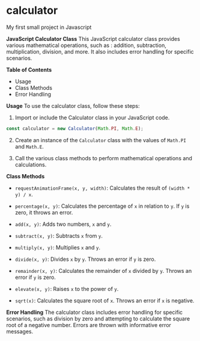 # calculator

My first small project in Javascript

**JavaScript Calculator Class**
This JavaScript calculator class provides various mathematical operations, such as :
addition, subtraction, multiplication, division, and more.
It also includes error handling for specific scenarios.

**Table of Contents**

- Usage
- Class Methods
- Error Handling

**Usage**
To use the calculator class, follow these steps:

1. Import or include the Calculator class in your JavaScript code.

```js
const calculator = new Calculator(Math.PI, Math.E);
```

2. Create an instance of the `Calculator` class with the values of `Math.PI` and `Math.E`.

3. Call the various class methods to perform mathematical operations and calculations.

**Class Methods**

- `requestAnimationFrame(x, y, width)`: Calculates the result of `(width * y) / x`.

- `percentage(x, y)`: Calculates the percentage of `x` in relation to `y`. If `y` is zero, it throws an error.

- `add(x, y)`: Adds two numbers, `x` and `y`.

- `subtract(x, y)`: Subtracts `x` from `y`.

- `multiply(x, y)`: Multiplies `x` and `y`.

- `divide(x, y)`: Divides `x` by `y`. Throws an error if `y` is zero.

- `remainder(x, y)`: Calculates the remainder of `x` divided by `y`. Throws an error if `y` is zero.

- `elevate(x, y)`: Raises `x` to the power of `y`.

- `sqrt(x)`: Calculates the square root of `x`. Throws an error if `x` is negative.

**Error Handling**
The calculator class includes error handling for specific scenarios, such as division by zero and
attempting to calculate the square root of a negative number. Errors are thrown with informative error messages.
